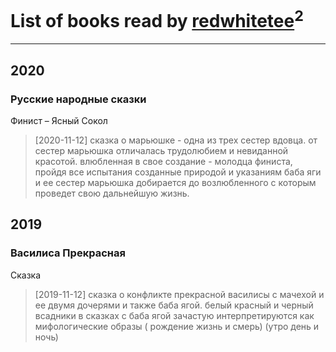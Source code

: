 # List of books read by [redwhitetee](http://vk.com/id503385159)<sup>2</sup>
---

## 2020

### Русские народные сказки
Финист – Ясный Сокол
> [2020-11-12] сказка о марьюшке - одна из трех сестер вдовца. от сестер марьюшка отличалась трудолюбием и невиданной красотой. 
> влюбленная в свое создание - молодца финиста, пройдя все испытания созданные природой и указаниям баба яги и ее сестер марьюшка добирается до возлюбленного с которым проведет свою дальнейшую жизнь.



## 2019

### Василиса Прекрасная
Сказка
> [2019-11-12] сказка о конфликте прекрасной василисы с мачехой и ее двумя дочерями и также баба ягой.
> белый красный и черный всадники в сказках с баба ягой зачастую интерпретируются как мифологические образы ( рождение жизнь и смерь) (утро день и ночь)



